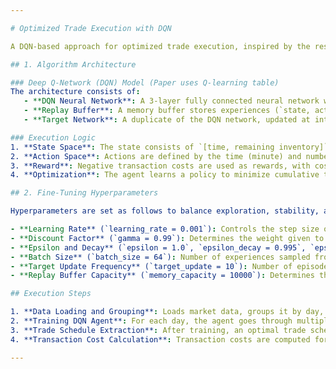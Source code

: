 ```yaml
---

# Optimized Trade Execution with DQN

A DQN-based approach for optimized trade execution, inspired by the research paper "Reinforcement Learning for Optimized Trade Execution." The goal is to minimize transaction costs while executing a target number of shares across a trading day using reinforcement learning. We adapt DQN (Deep Q-Network) to handle the challenges of real-world market data, utilizing a replay buffer and target network for stability.

## 1. Algorithm Architecture

### Deep Q-Network (DQN) Model (Paper uses Q-learning table)
The architecture consists of:
   - **DQN Neural Network**: A 3-layer fully connected neural network with ReLU activations. It takes in the state (`[time, inventory]`) and outputs Q-values for each action, representing the expected cost of executing a trade at a given step.
   - **Replay Buffer**: A memory buffer stores experiences (`state, action, reward, next_state, done`) to avoid correlation in training data. Each training step samples a batch of experiences for efficient learning.
   - **Target Network**: A duplicate of the DQN network, updated at intervals to stabilize Q-value estimation. It mitigates instability by decoupling target updates from frequent changes in the policy network.

### Execution Logic
1. **State Space**: The state consists of `[time, remaining inventory]`, tracking both the number of time steps (or minutes) left in the day and the remaining shares to be executed.
2. **Action Space**: Actions are defined by the time (minute) and number of shares to sell. Each action corresponds to selling a portion of the remaining inventory at the market price at a given time step.
3. **Reward**: Negative transaction costs are used as rewards, with costs calculated based on the number of shares executed and the market price (ask price at that minute).
4. **Optimization**: The agent learns a policy to minimize cumulative transaction costs over the day by strategically selecting actions through DQN optimization.

## 2. Fine-Tuning Hyperparameters

Hyperparameters are set as follows to balance exploration, stability, and learning efficiency:

- **Learning Rate** (`learning_rate = 0.001`): Controls the step size of updates to the policy network. A moderately low value ensures stable learning.
- **Discount Factor** (`gamma = 0.99`): Determines the weight given to future rewards, encouraging the agent to consider long-term transaction costs.
- **Epsilon and Decay** (`epsilon = 1.0`, `epsilon_decay = 0.995`, `epsilon_min = 0.01`): Epsilon-greedy strategy for exploration-exploitation trade-off. Initially, exploration is high, and it gradually decays to encourage exploitation as learning progresses.
- **Batch Size** (`batch_size = 64`): Number of experiences sampled from the replay buffer per training step, ensuring sufficient diversity for stable learning.
- **Target Update Frequency** (`target_update = 10`): Number of episodes between updates to the target network. Frequent updates reduce instability in Q-value estimates.
- **Replay Buffer Capacity** (`memory_capacity = 10000`): Determines the size of the replay buffer, storing the agent’s experiences for training.

## Execution Steps

1. **Data Loading and Grouping**: Loads market data, groups it by day, and defines an action space based on the number of available minutes and target inventory per day.
2. **Training DQN Agent**: For each day, the agent goes through multiple episodes to learn the optimal policy that minimizes transaction costs.
3. **Trade Schedule Extraction**: After training, an optimal trade schedule is generated for each day based on the learned Q-values.
4. **Transaction Cost Calculation**: Transaction costs are computed for each day based on the agent’s trading decisions. Results are visualized by plotting the total transaction cost over time.

---
```

